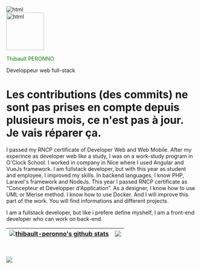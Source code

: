 <img  alt="html" src="https://drive.google.com/uc?id=1UhQjWSTfO0p3Pn-qpKjI-yVD_t7O947p">
<div>
<img height="100px" width="100px" alt="html" src="https://drive.google.com/uc?id=132fUC1pebHvFNLP2WDxW_w3jSiJFSye3">
<p style="color:green">Thibault PERONNO</p>
<p>Développeur web full-stack</p>
</div>
<h1>Les contributions (des commits) ne sont pas prises en compte depuis plusieurs mois, ce n'est pas à jour. Je vais réparer ça.</h1>
<p>I passed my RNCP certificate of Developer Web and Web Mobile. After my experince as developer web like a study, I was on a work-study program in O'Clock School. I worked in company in Nice where I used Angular and VueJs framework.
I am fullstack developer, but with this year as student and employee, I improved my skills. 
In backend languages, I know PHP, Laravel's framework and NodeJs. This year I passed RNCP certificate as “Concepteur et Développer d'Application”. 
As a designer, I know how to use UML or Merise method. I know how to use Docker. And I will improve this part of the work.
You will find informations and different projects.

I am a fullstack developer, but like i prefere define myshelf, I am a front-end developer who can work on back-end.
</p>


| <a href="https://github.com/thibault-peronno/github-readme-stats"><img align="center" src="https://github-readme-stats.vercel.app/api?username=thibault-peronno&show_icons=true&include_all_commits=true&theme=buefy&hide_border=true" alt="thibault-peronno's github stats" /></a> | <a href="https://github.com/thibault-peronno/github-readme-stats"><img align="center" src="https://github-readme-stats.vercel.app/api/top-langs/?username=thibault-peronno&layout=compact&theme=buefy&hide_border=true" /></a> |
| ------------- | ------------- |

<br/>

<a href="https://www.linkedin.com/in/thibault-peronno/" target="_blank"><img src="https://img.shields.io/badge/linkedin--lightgrey?style=social&logo=linkedin"></a>






